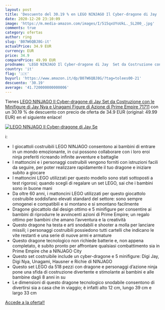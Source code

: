 ```yaml
---
layout: post
title: 'Descuento del 30.19 % en LEGO NINJAGO Il Cyber-dragone di Jay  Se'
date: 2020-12-20 23:10:09
image: 'https://m.media-amazon.com/images/I/515qxUYoUkL._SL200_.jpg'
comments: true
category: ofertas
author: ring
slug: 'B07W6QBJ8G-it'
actualPrice: 34.9 EUR
currency: EUR
price: 34.9
comparePrice: 49.99 EUR
prodname: 'LEGO NINJAGO Il Cyber-dragone di Jay  Set da Costruzione con le Minifigure di Jay  Nya e Unagami  Figure di Azione di Prime Empire  71711'
country: 'it'
flag: '🇮🇹'
buyurl: 'https://www.amazon.it/dp/B07W6QBJ8G/?tag=tolees00-21'
descuento: '30.19'
average: '41.720000000000006'
---
```


Tienes [LEGO NINJAGO Il Cyber-dragone di Jay  Set da Costruzione con le Minifigure di Jay  Nya e Unagami  Figure di Azione di Prime Empire  71711](https://www.amazon.it/dp/B07W6QBJ8G/?tag=tolees00-21) con un 30.19 % de descuento con precio de oferta de 34.9 EUR (original: 49.99 EUR) en el siguiente enlace!

[![LEGO NINJAGO Il Cyber-dragone di Jay  Se](https://m.media-amazon.com/images/I/515qxUYoUkL._SL200_.jpg)](https://www.amazon.it/dp/B07W6QBJ8G/?tag=tolees00-21)

ℹ️:

- I giocattoli costruibili LEGO NINJAGO consentono ai bambini di entrare in un mondo emozionante, in cui possono collaborare con i loro eroi ninja preferiti ricreando infinite avventure e battaglie
- I mattoncini e i personaggi costruibili vengono forniti con istruzioni facili da seguire, per poter realizzare rapidamente il tuo dragone e iniziare subito a giocare
- I mattoncini LEGO utilizzati per questo modello sono stati sottoposti a test rigorosi; quando scegli di regalare un set LEGO, sai che i bambini sono in buone mani
- Da oltre 60 anni, i mattoncini LEGO utilizzati per questo giocattolo costruibile soddisfano elevati standard del settore: sono sempre omogenei e compatibili e si montano e si smontano facilmente
- Dragone giocattolo dal design ottimo e 5 minifigure per consentire ai bambini di riprodurre le avvincenti azioni di Prime Empire; un regalo ottimo per bambini che amano l’avventura e la creatività
- Questo dragone ha testa e arti snodabili e shooter a molla per lanciare missili; i personaggi costruibili possiedono tutti cartelli che indicano le vite restanti e una serie di nuove armi e armature
- Questo dragone tecnologico non richiede batterie e, non appena completato, è subito pronto per affrontare qualsiasi combattimento sia in Prime Empire che a NINJAGO City
- Questo set costruibile include un cyber-dragone e 5 minifigure: Digi Jay, Digi Nya, Unagami, Hausner e Richie di NINJAGO
- Questo set LEGO da 518 pezzi con dragone e personaggi d’azione ninja pone una sfida di costruzione divertente e stimolante ai bambini e alle bambine dagli 8 anni in su
- Le dimensioni di questo dragone tecnologico snodabile consentono di divertirsi sia a casa che in viaggio; è infatti alto 12 cm, lungo 39 cm e largo 33 cm

[Accede a la oferta!!](https://www.amazon.it/dp/B07W6QBJ8G/?tag=tolees00-21)
